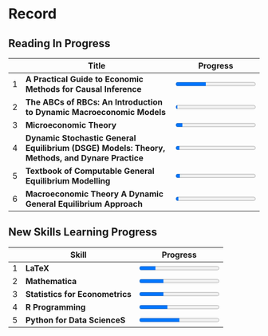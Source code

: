 # Record

## Reading In Progress
|   | Title                                                                                          | Progress                                |
|---|------------------------------------------------------------------------------------------------|-----------------------------------------|
| 1 | **A Practical Guide to Economic Methods for Causal Inference**                                 | <progress value=125 max=329></progress> |
| 2 | **The ABCs of RBCs: An Introduction to Dynamic Macroeconomic Models**                          | <progress value=10 max=442></progress>  |
| 3 | **Microeconomic Theory**                                                                       | <progress value=40 max=458></progress>  |
| 4 | **Dynamic Stochastic General Equilibrium (DSGE) Models: Theory, Methods, and Dynare Practice** | <progress value=25 max=550></progress>  |
| 5 | **Textbook of Computable General Equilibrium Modelling**                                       | <progress value=10 max=182></progress>  |
| 6 | **Macroeconomic Theory A Dynamic General Equilibrium Approach**                                | <progress value=20 max=617></progress>  |


## New Skills Learning  Progress
|   | Skill                           | Progress                               |
|---|---------------------------------|----------------------------------------|
| 1 | **LaTeX**                       | <progress value=20 max=100></progress> |
| 2 | **Mathematica**                 | <progress value=30 max=100></progress> |
| 3 | **Statistics for Econometrics** | <progress value=30 max=100></progress> |
| 4 | **R Programming**               | <progress value=35 max=100></progress> |
| 5 | **Python for Data ScienceS**    | <progress value=50 max=100></progress> |